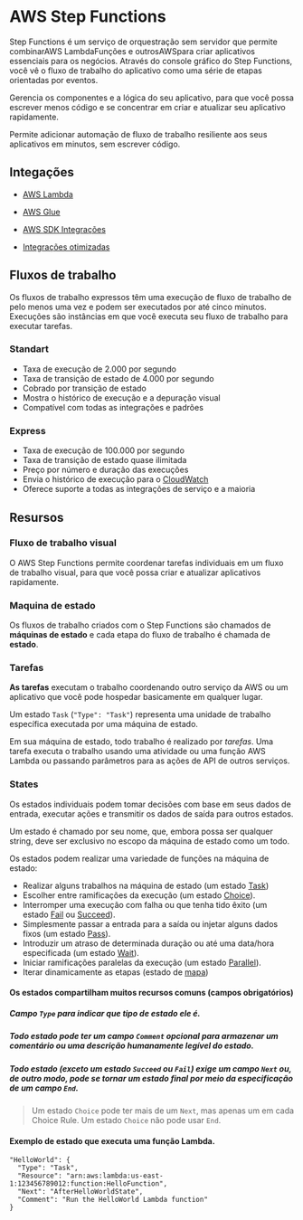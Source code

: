 # AWS Step Functions

Step Functions é um serviço de orquestração sem servidor que permite combinarAWS LambdaFunções e outrosAWSpara criar aplicativos essenciais para os negócios. Através do console gráfico do Step Functions, você vê o fluxo de trabalho do aplicativo como uma série de etapas orientadas por eventos.

Gerencia os componentes e a lógica do seu aplicativo, para que você possa escrever menos código e se concentrar em criar e atualizar seu aplicativo rapidamente.

Permite adicionar automação de fluxo de trabalho resiliente aos seus aplicativos em minutos, sem escrever código.

## Integações

- [AWS Lambda](https://github.com/dansotirakis/lab-i-aws/Wiki/Lambda/)
- [AWS Glue](https://github.com/dansotirakis/lab-i-aws/Wiki/Glue)

- [AWS SDK Integrações](https://github.com/dansotirakis/lab-i-aws/Wiki/Itegrations)
- [Integrações otimizadas](https://docs.aws.amazon.com/pt_br/step-functions/latest/dg/connect-supported-services.html)

## Fluxos de trabalho

Os fluxos de trabalho expressos têm uma execução de fluxo de trabalho de pelo menos uma vez e podem ser executados por até cinco minutos. Execuções são instâncias em que você executa seu fluxo de trabalho para executar tarefas.

### Standart

- Taxa de execução de 2.000 por segundo
- Taxa de transição de estado de 4.000 por segundo
- Cobrado por transição de estado
- Mostra o histórico de execução e a depuração visual
- Compatível com todas as integrações e padrões

### Express

- Taxa de execução de 100.000 por segundo
- Taxa de transição de estado quase ilimitada
- Preço por número e duração das execuções
- Envia o histórico de execução para o [CloudWatch](https://github.com/dansotirakis/lab-i-aws/Wiki/CloudWatch)
- Oferece suporte a todas as integrações de serviço e a maioria

## Resursos

### Fluxo de trabalho visual

O AWS Step Functions permite coordenar tarefas individuais em um fluxo de trabalho visual, para que você possa criar e atualizar aplicativos rapidamente.

### Maquina de estado

Os fluxos de trabalho criados com o Step Functions são chamados de **máquinas de estado** e cada etapa do fluxo de trabalho é chamada de **estado**.

### Tarefas

**As tarefas** executam o trabalho coordenando outro serviço da AWS ou um aplicativo que você pode hospedar basicamente em qualquer lugar.

Um estado `Task` (`"Type": "Task"`) representa uma unidade de trabalho específica executada por uma máquina de estado.

Em sua máquina de estado, todo trabalho é realizado por *tarefas*. Uma tarefa executa o trabalho usando uma atividade ou uma função AWS Lambda ou passando parâmetros para as ações de API de outros serviços.

### States

Os estados individuais podem tomar decisões com base em seus dados de entrada, executar ações e transmitir os dados de saída para outros estados. 

Um estado é chamado por seu nome, que, embora possa ser qualquer string, deve ser exclusivo no escopo da máquina de estado como um todo.

Os estados podem realizar uma variedade de funções na máquina de estado:

- Realizar alguns trabalhos na máquina de estado (um estado [Task](https://docs.aws.amazon.com/pt_br/step-functions/latest/dg/amazon-states-language-task-state.html))
- Escolher entre ramificações da execução (um estado [Choice](https://docs.aws.amazon.com/pt_br/step-functions/latest/dg/amazon-states-language-choice-state.html)).
- Interromper uma execução com falha ou que tenha tido êxito (um estado [Fail](https://docs.aws.amazon.com/pt_br/step-functions/latest/dg/amazon-states-language-fail-state.html) ou [Succeed](https://docs.aws.amazon.com/pt_br/step-functions/latest/dg/amazon-states-language-succeed-state.html)).
- Simplesmente passar a entrada para a saída ou injetar alguns dados fixos (um estado [Pass](https://docs.aws.amazon.com/pt_br/step-functions/latest/dg/amazon-states-language-pass-state.html)).
- Introduzir um atraso de determinada duração ou até uma data/hora especificada (um estado [Wait](https://docs.aws.amazon.com/pt_br/step-functions/latest/dg/amazon-states-language-wait-state.html)).
- Iniciar ramificações paralelas da execução (um estado [Parallel](https://docs.aws.amazon.com/pt_br/step-functions/latest/dg/amazon-states-language-parallel-state.html)).
- Iterar dinamicamente as etapas (estado de [mapa](https://docs.aws.amazon.com/pt_br/step-functions/latest/dg/amazon-states-language-map-state.html))

#### Os estados compartilham muitos recursos comuns (campos obrigatórios)

##### Campo `Type` para indicar que tipo de estado ele é.

##### Todo estado **pode ter** um campo `Comment` opcional para armazenar um comentário ou uma descrição humanamente legível do estado.

##### Todo estado (exceto um estado `Succeed` ou `Fail`) exige um campo `Next` ou, de outro modo, pode se tornar um estado final por meio da especificação de um campo `End`.

> Um estado `Choice` pode ter mais de um `Next`, mas apenas um em cada Choice Rule. Um estado `Choice` não pode usar `End`.

#### Exemplo de estado que executa uma função Lambda.

```
"HelloWorld": {
  "Type": "Task",
  "Resource": "arn:aws:lambda:us-east-1:123456789012:function:HelloFunction",
  "Next": "AfterHelloWorldState",
  "Comment": "Run the HelloWorld Lambda function"
}
```